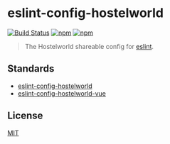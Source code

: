 # eslint-config-hostelworld

[![Build Status](https://api.travis-ci.org/Hostelworld/eslint-config-hostelworld.svg?branch=master)](https://travis-ci.org/Hostelworld/eslint-config-hostelworld)
[![npm](https://img.shields.io/npm/v/eslint-config-hostelworld.svg)](https://www.npmjs.com/package/eslint-config-hostelworld)
[![npm](https://img.shields.io/npm/dt/eslint-config-hostelworld.svg)](https://www.npmjs.com/package/eslint-config-hostelworld)

> The Hostelworld shareable config for [eslint](https://eslint.org/).

## Standards

* [eslint-config-hostelworld](./packages/eslint-config-hostelworld/README.md)
* [eslint-config-hostelworld-vue](./packages/eslint-config-hostelworld-vue/README.md)

## License

[MIT](LICENSE)
